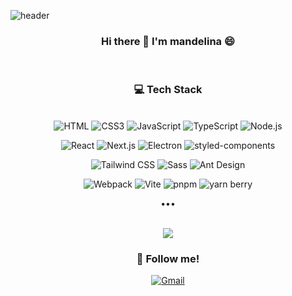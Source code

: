 ![header](https://capsule-render.vercel.app/api?type=waving&color=auto&height=300&section=header&text=Minju%20Moon&fontSize=90)

<div align="center">

### Hi there 👋 I'm mandelina 😄

  <br>
  
  ### 💻 Tech Stack 
  
<br>
<img alt="HTML" src ="https://img.shields.io/badge/HTML-E34F26.svg?&style=for-the-badge&logo=HTML5&logoColor=white"/> <img alt="CSS3" src ="https://img.shields.io/badge/CSS-1572B6.svg?&style=for-the-badge&logo=CSS3&logoColor=white"/> <img alt="JavaScript" src ="https://img.shields.io/badge/JavaScript-F2DD49.svg?&style=for-the-badge&logo=JavaScript&logoColor=black"/> <img alt="TypeScript" src ="https://img.shields.io/badge/TypeScript-387DC8.svg?&style=for-the-badge&logo=TypeScript&logoColor=white"/> <img alt="Node.js" src ="https://img.shields.io/badge/Node.js-339933.svg?&style=for-the-badge&logo=Node.js&logoColor=white"/>

<img alt="React" src ="https://img.shields.io/badge/React-61DAFB.svg?&style=for-the-badge&logo=React&logoColor=white"/> <img alt="Next.js" src ="https://img.shields.io/badge/Next.js-000000.svg?&style=for-the-badge&logo=Next.js&logoColor=white"/> <img alt="Electron" src ="https://img.shields.io/badge/Electron-2C2E3A.svg?&style=for-the-badge&logo=Electron&logoColor=#9FEAF9"/> <img alt="styled-components" src="https://img.shields.io/badge/styled--components-DB7093.svg?&style=for-the-badge&logo=styled-components&logoColor=white"/>


<img alt="Tailwind CSS" src="https://img.shields.io/badge/Tailwind-06B6D4.svg?&style=for-the-badge&logo=tailwindcss&logoColor=white"/>
 <img alt="Sass" src ="https://img.shields.io/badge/Sass-CC6699.svg?&style=for-the-badge&logo=Sass&logoColor=white"/> <img alt="Ant Design" src="https://img.shields.io/badge/Ant--Design-ffffff.svg?&style=for-the-badge&logo=antdesign&logoColor=blue"/>


<img alt="Webpack" src ="https://img.shields.io/badge/Webpack-2B3A42.svg?&style=for-the-badge&logo=Webpack&logoColor=76B2CF"/> <img alt="Vite" src ="https://img.shields.io/badge/Vite-0F0F0F.svg?&style=for-the-badge&logo=Vite&logoColor=FFCF2B"/> <img alt="pnpm" src ="https://img.shields.io/badge/pnpm-ffffff.svg?&style=for-the-badge&logo=pnpm&logoColor=FFBA16"/> <img alt="yarn berry" src ="https://img.shields.io/badge/yarn-2C8EBB.svg?&style=for-the-badge&logo=yarn&logoColor=white"/>

•••

<br>
<img src="https://github-readme-stats.vercel.app/api?username=mandelina&show_icons=true&&theme=dracula&hide=stars,contribs&count_private=true">

### 🐹 Follow me!

<a href="mailto:mandelina24@gmail.com">
  <img alt="Gmail" src="https://img.shields.io/badge/Gmail-EA4335.svg?&style=for-the-badge&logo=Gmail&logoColor=white">
</a>

     
  
</div>

<!-- - 🔭 I’m currently working on ... -->

<!-- - 👯 I’m looking to collaborate on ... -->
<!-- - 🤔 I’m looking for help with ... -->
<!-- - 💬 Ask me about ... -->
<!-- - 📫 How to reach me: ... -->
<!-- - 😄 Pronouns: ... -->
<!-- - ⚡ Fun fact: ... -->
